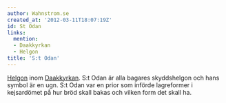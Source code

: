 ```yaml
---
author: Wahnstrom.se
created_at: '2012-03-11T18:07:19Z'
id: St Odan
links:
  mention:
  - Daakkyrkan
  - Helgon
title: 'S:t Odan'
---
```


[Helgon] inom [Daakkyrkan]. S:t Odan är alla bagares skyddshelgon och hans symbol är en ugn. S:t
Odan var en prior som införde lagreformer i kejsardömet på hur bröd skall bakas och vilken form det
skall ha.

  [Helgon]: Helgon
  [Daakkyrkan]: Daakkyrkan